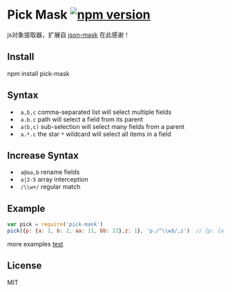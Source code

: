 # Pick Mask  [![npm version](https://img.shields.io/npm/v/pick-mask.svg)](https://www.npmjs.com/package/pick-mask)

js对象提取器，扩展自 [json-mask](https://github.com/nemtsov/json-mask) 在此感谢！

## Install

npm install pick-mask

## Syntax

- ` a,b,c` comma-separated list will select multiple fields
- ` a.b.c` path will select a field from its parent
- ` a(b,c)` sub-selection will select many fields from a parent
- ` a.*.c` the star `*` wildcard will select all items in a field

## Increase Syntax

- ` a@aa,b` rename fields
- ` a|2-5` array interception
- `	/\\w+/` regular match

## Example

```js
var pick = require('pick-mask')
pick({p: {a: 1, b: 2, aa: 11, bb: 22},z: 1}, 'p./^\\w$/,z')  // {p: {a: 1, b : 2}, z: 1}
```

more examples [test](/test/index.js)

License
-------

MIT